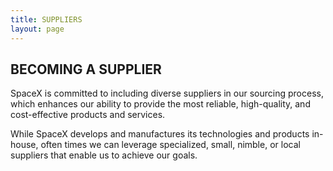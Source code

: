 ```yaml
---
title: SUPPLIERS
layout: page
---
```


## BECOMING A SUPPLIER

SpaceX is committed to including diverse suppliers in our sourcing process, which enhances our ability to provide the most reliable, high-quality, and cost-effective products and services.

While SpaceX develops and manufactures its technologies and products in-house, often times we can leverage specialized, small, nimble, or local suppliers that enable us to achieve our goals.